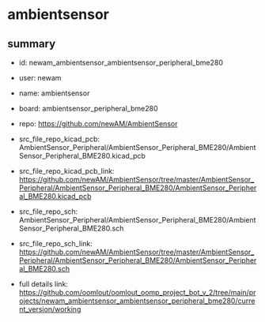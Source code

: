 # ambientsensor
 
## summary 
* id: newam_ambientsensor_ambientsensor_peripheral_bme280
* user: newam
* name: ambientsensor
* board: ambientsensor_peripheral_bme280
* repo: https://github.com/newAM/AmbientSensor
* src_file_repo_kicad_pcb: AmbientSensor_Peripheral/AmbientSensor_Peripheral_BME280/AmbientSensor_Peripheral_BME280.kicad_pcb
* src_file_repo_kicad_pcb_link: https://github.com/newAM/AmbientSensor/tree/master/AmbientSensor_Peripheral/AmbientSensor_Peripheral_BME280/AmbientSensor_Peripheral_BME280.kicad_pcb


* src_file_repo_sch: AmbientSensor_Peripheral/AmbientSensor_Peripheral_BME280/AmbientSensor_Peripheral_BME280.sch
* src_file_repo_sch_link: https://github.com/newAM/AmbientSensor/tree/master/AmbientSensor_Peripheral/AmbientSensor_Peripheral_BME280/AmbientSensor_Peripheral_BME280.sch
* full details link: https://github.com/oomlout/oomlout_oomp_project_bot_v_2/tree/main/projects/newam_ambientsensor_ambientsensor_peripheral_bme280/current_version/working  







